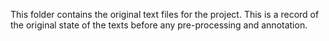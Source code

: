 This folder contains the original text files for the project.
This is a record of the original state of the texts before any 
pre-processing and annotation. 
